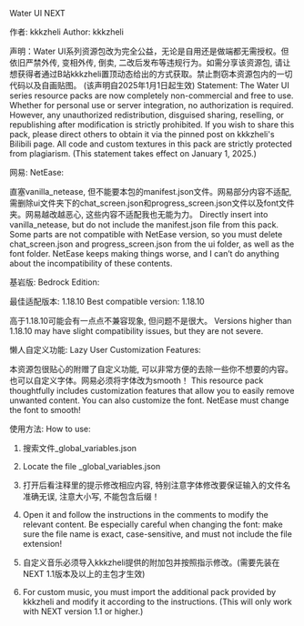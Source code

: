 Water UI NEXT

作者: kkkzheli
Author: kkkzheli

声明：Water UI系列资源包改为完全公益，无论是自用还是做端都无需授权。但依旧严禁外传, 变相外传, 倒卖, 二改后发布等违规行为。如需分享该资源包, 请让想获得者通过B站kkkzheli置顶动态给出的方式获取。禁止剽窃本资源包内的一切代码以及自画贴图。 (该声明自2025年1月1日起生效)
Statement: The Water UI series resource packs are now completely non-commercial and free to use. Whether for personal use or server integration, no authorization is required. However, any unauthorized redistribution, disguised sharing, reselling, or republishing after modification is strictly prohibited. If you wish to share this pack, please direct others to obtain it via the pinned post on kkkzheli's Bilibili page. All code and custom textures in this pack are strictly protected from plagiarism. (This statement takes effect on January 1, 2025.)

网易:
NetEase:

直塞vanilla_netease, 但不能要本包的manifest.json文件。网易部分内容不适配, 需删除ui文件夹下的chat_screen.json和progress_screen.json文件以及font文件夹。网易越改越恶心, 这些内容不适配我也无能为力。
Directly insert into vanilla_netease, but do not include the manifest.json file from this pack. Some parts are not compatible with NetEase version, so you must delete chat_screen.json and progress_screen.json from the ui folder, as well as the font folder. NetEase keeps making things worse, and I can’t do anything about the incompatibility of these contents.

基岩版:
Bedrock Edition:

最佳适配版本: 1.18.10
Best compatible version: 1.18.10

高于1.18.10可能会有一点点不兼容现象, 但问题不是很大。
Versions higher than 1.18.10 may have slight compatibility issues, but they are not severe.

懒人自定义功能:
Lazy User Customization Features:

本资源包很贴心的附赠了自定义功能, 可以非常方便的去除一些你不想要的内容。也可以自定义字体。网易必须将字体改为smooth！
This resource pack thoughtfully includes customization features that allow you to easily remove unwanted content. You can also customize the font. NetEase must change the font to smooth!

使用方法:
How to use:

1. 搜索文件_global_variables.json
1. Locate the file _global_variables.json

2. 打开后看注释里的提示修改相应内容, 特别注意字体修改要保证输入的文件名准确无误, 注意大小写, 不能包含后缀！
2. Open it and follow the instructions in the comments to modify the relevant content. Be especially careful when changing the font: make sure the file name is exact, case-sensitive, and must not include the file extension!

3. 自定义音乐必须导入kkkzheli提供的附加包并按照指示修改。(需要先装在NEXT 1.1版本及以上的主包才生效)
3. For custom music, you must import the additional pack provided by kkkzheli and modify it according to the instructions. (This will only work with NEXT version 1.1 or higher.)

